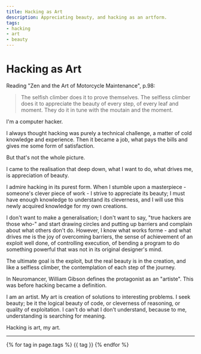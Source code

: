 ```yaml
---
title: Hacking as Art
description: Appreciating beauty, and hacking as an artform.
tags:
- hacking
- art
- beauty
---
```


# Hacking as Art

Reading "Zen and the Art of Motorcycle Maintenance", p.98:

 > The selfish climber does it to prove themselves. The selfless climber
 > does it to appreciate the beauty of every step, of every leaf and
 > moment. They do it in tune with the moutain and the moment.

I'm a computer hacker. 

I always thought hacking was purely a technical challenge, a matter of
cold knowledge and experience. Then it became a job, what pays the bills
and gives me some form of satisfaction. 

But that's not the whole picture. 

I came to the realisation that deep down, what I want to do, what drives
me, is appreciation of beauty. 

I admire hacking in its purest form. When I stumble upon a masterpiece -
someone's clever piece of work - I strive to appreciate its beauty; I
must have enough knowledge to understand its cleverness, and I will use
this newly acquired knowledge for my own creations.

I don't want to make a generalisation; I don't want to say, "true
hackers are those who-" and start drawing circles and putting up
barriers and complain about what others don't do. However, I know what
works forme - and what drives me is the joy of overcoming barriers, the sense of
achievement of an exploit well done, of controlling execution, of
bending a program to do something powerful that was not in its original
designer's mind. 

The ultimate goal is the exploit, but the real beauty is in the
creation, and like a selfless climber, the contemplation of each step of
the journey. 

In Neuromancer, William Gibson defines the protagonist as an "artiste".
This was before hacking became a definition.

I am an artist. My art is creation of solutions to interesting problems.
I seek beauty; be it the logical beauty of code, or cleverness of
reasoning, or quality of exploitation. I can't do what I don't
understand, because to me, understanding is searching for meaning.

Hacking is art, my art.

---

{% for tag in page.tags %}
    {{ tag }}
{% endfor %}
